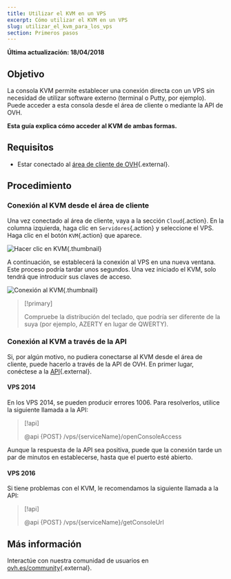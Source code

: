```yaml
---
title: Utilizar el KVM en un VPS
excerpt: Cómo utilizar el KVM en un VPS
slug: utilizar_el_kvm_para_los_vps
section: Primeros pasos
---
```


**Última actualización: 18/04/2018**

## Objetivo

La consola KVM permite establecer una conexión directa con un VPS sin necesidad de utilizar software externo (terminal o Putty, por ejemplo). Puede acceder a esta consola desde el área de cliente o mediante la API de OVH.  

**Esta guía explica cómo acceder al KVM de ambas formas.**

## Requisitos

- Estar conectado al [área de cliente de OVH](https://www.ovh.com/auth/?action=gotomanager){.external}.

## Procedimiento

### Conexión al KVM desde el área de cliente

Una vez conectado al área de cliente, vaya a la sección  `Cloud`{.action}. En la columna izquierda, haga clic en `Servidores`{.action} y seleccione el VPS. Haga clic en el botón `KVM`{.action} que aparece.

![Hacer clic en KVM](images/activating_kvm_manager.png){.thumbnail}

 
A continuación, se establecerá la conexión al VPS en una nueva ventana. Este proceso podría tardar unos segundos. Una vez iniciado el KVM, solo tendrá que introducir sus claves de acceso.

![Conexión al KVM](images/kvm_screen.png){.thumbnail}

> [!primary]
>
> Compruebe la distribución del teclado, que podría ser diferente de la suya (por ejemplo, AZERTY en lugar de QWERTY).
>

### Conexión al KVM a través de la API

Si, por algún motivo, no pudiera conectarse al KVM desde el área de cliente, puede hacerlo a través de la API de OVH. En primer lugar, conéctese a la [API](https://api.ovh.com/){.external}.

#### VPS 2014

En los VPS 2014, se pueden producir errores 1006. Para resolverlos, utilice la siguiente llamada a la API:

> [!api]
>
> @api {POST} /vps/{serviceName}/openConsoleAccess
>

Aunque la respuesta de la API sea positiva, puede que la conexión tarde un par de minutos en establecerse, hasta que el puerto esté abierto.

#### VPS 2016

Si tiene problemas con el KVM, le recomendamos la siguiente llamada a la API:

> [!api]
>
> @api {POST} /vps/{serviceName}/getConsoleUrl
>

## Más información

Interactúe con nuestra comunidad de usuarios en [ovh.es/community](https://www.ovh.es/community/){.external}.

